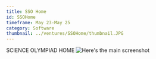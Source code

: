 ```yaml
---
title: SSO Home
id: SSOHome
timeframe: May 23-May 25
category: Software
thumbnail: ../ventures/SSOHome/thumbnail.JPG
---
```


SCIENCE OLYMPIAD HOME
![Here's the main screenshot](../ventures/SSOHome/main.JPG)